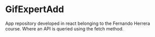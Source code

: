 # GifExpertAdd


App repository developed in react belonging to the Fernando Herrera course. Where an API is queried using the fetch method.
